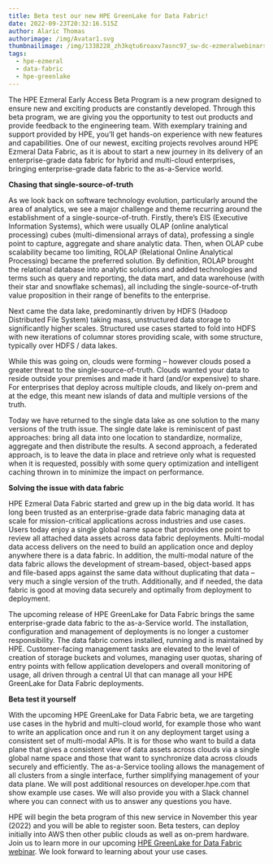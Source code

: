 ```yaml
---
title: Beta test our new HPE GreenLake for Data Fabric!
date: 2022-09-23T20:32:16.515Z
author: Alaric Thomas
authorimage: /img/Avatar1.svg
thumbnailimage: /img/1338228_zh3kqtu6roaxv7asnc97_sw-dc-ezmeralwebinars-220921-gldatafabric-v1c.jpg
tags:
  - hpe-ezmeral
  - data-fabric
  - hpe-greenlake
---
```

The HPE Ezmeral Early Access Beta Program is a new program designed to ensure new and exciting products are constantly developed. Through this beta program, we are giving you the opportunity to test out products and provide feedback to the engineering team. With exemplary training and support provided by HPE, you’ll get hands-on experience with new features and capabilities. One of our newest, exciting projects revolves around HPE Ezmeral Data Fabric, as it is about to start a new journey in its delivery of an enterprise-grade data fabric for hybrid and multi-cloud enterprises, bringing enterprise-grade data fabric to the as-a-Service world.

**Chasing that single-source-of-truth**

As we look back on software technology evolution, particularly around the area of analytics, we see a major challenge and theme recurring around the establishment of a single-source-of-truth. Firstly, there’s EIS (Executive Information Systems), which were usually OLAP (online analytical processing) cubes (multi-dimensional arrays of data), professing a single point to capture, aggregate and share analytic data. Then, when OLAP cube scalability became too limiting, ROLAP (Relational Online Analytical Processing) became the preferred solution. By definition, ROLAP brought the relational database into analytic solutions and added technologies and terms such as query and reporting, the data mart, and data warehouse (with their star and snowflake schemas), all including the single-source-of-truth value proposition in their range of benefits to the enterprise.

Next came the data lake, predominantly driven by HDFS (Hadoop Distributed File System) taking mass, unstructured data storage to significantly higher scales. Structured use cases started to fold into HDFS with new iterations of columnar stores providing scale, with some structure, typically over HDFS / data lakes.

While this was going on, clouds were forming – however clouds posed a greater threat to the single-source-of-truth. Clouds wanted your data to reside outside your premises and made it hard (and/or expensive) to share. For enterprises that deploy across multiple clouds, and likely on-prem and at the edge, this meant new islands of data and multiple versions of the truth.

Today we have returned to the single data lake as one solution to the many versions of the truth issue. The single date lake is reminiscent of past approaches: bring all data into one location to standardize, normalize, aggregate and then distribute the results. A second approach, a federated approach, is to leave the data in place and retrieve only what is requested when it is requested, possibly with some query optimization and intelligent caching thrown in to minimize the impact on performance.

**Solving the issue with data fabric**

HPE Ezmeral Data Fabric started and grew up in the big data world. It has long been trusted as an enterprise-grade data fabric managing data at scale for mission-critical applications across industries and use cases. Users today enjoy a single global name space that provides one point to review all attached data assets across data fabric deployments. Multi-modal data access delivers on the need to build an application once and deploy anywhere there is a data fabric. In addition, the multi-modal nature of the data fabric allows the development of stream-based, object-based apps and file-based apps against the same data without duplicating that data – very much a single version of the truth. Additionally, and if needed, the data fabric is good at moving data securely and optimally from deployment to deployment. 

The upcoming release of HPE GreenLake for Data Fabric brings the same enterprise-grade data fabric to the as-a-Service world. The installation, configuration and management of deployments is no longer a customer responsibility. The data fabric comes installed, running and is maintained by HPE. Customer-facing management tasks are elevated to the level of creation of storage buckets and volumes, managing user quotas, sharing of entry points with fellow application developers and overall monitoring of usage, all driven through a central UI that can manage all your HPE GreenLake for Data Fabric deployments.

**Beta test it yourself**

With the upcoming HPE GreenLake for Data Fabric beta, we are targeting use cases in the hybrid and multi-cloud world, for example those who want to write an application once and run it on any deployment target using a consistent set of multi-modal APIs. It is for those who want to build a data plane that gives a consistent view of data assets across clouds via a single global name space and those that want to synchronize data across clouds securely and efficiently. The as-a-Service tooling allows the management of all clusters from a single interface, further simplifying management of your data plane. We will post additional resources on developer.hpe.com that show example use cases. We will also provide you with a Slack channel where you can connect with us to answer any questions you have.

HPE will begin the beta program of this new service in November this year (2022) and you will be able to register soon. Beta testers, can deploy initially into AWS then other public clouds as well as on-prem hardware. Join us to learn more in our upcoming [HPE GreenLake for Data Fabric webinar](https://hpe.zoom.us/webinar/register/3716641878854/WN_xLR2ynonSi6SojUswkVmRw). We look forward to learning about your use cases.